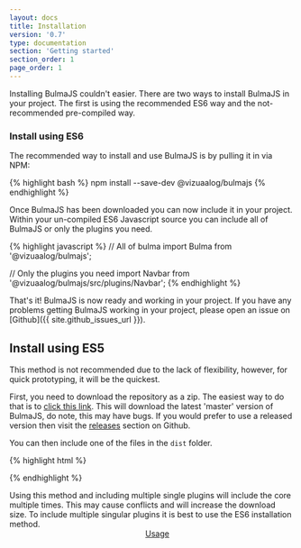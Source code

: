 ```yaml
---
layout: docs
title: Installation
version: '0.7'
type: documentation
section: 'Getting started'
section_order: 1
page_order: 1
---
```


Installing BulmaJS couldn't easier. There are two ways to install BulmaJS in your project. The first is using the recommended ES6 way and the not-recommended pre-compiled way.

### Install using ES6
The recommended way to install and use BulmaJS is by pulling it in via NPM:

{% highlight bash %}
npm install --save-dev @vizuaalog/bulmajs
{% endhighlight %}

Once BulmaJS has been downloaded you can now include it in your project. Within your un-compiled ES6 Javascript source you can include all of BulmaJS or only the plugins you need.

{% highlight javascript %}
// All of bulma
import Bulma from '@vizuaalog/bulmajs';

// Only the plugins you need
import Navbar from '@vizuaalog/bulmajs/src/plugins/Navbar';
{% endhighlight %}

That's it! BulmaJS is now ready and working in your project. If you have any problems getting BulmaJS working in your project, please open an issue on [Github]({{ site.github_issues_url }}).

## Install using ES5
This method is not recommended due to the lack of flexibility, however, for quick prototyping, it will be the quickest.

First, you need to download the repository as a zip. The easiest way to do that is to [click this link](https://github.com/VizuaaLOG/BulmaJS/archive/master.zip). This will download the latest 'master' version of BulmaJS, do note, this may have bugs. If you would prefer to use a released version then visit the [releases](https://github.com/VizuaaLOG/BulmaJS/releases) section on Github.

You can then include one of the files in the `dist` folder.

{% highlight html %}
<!-- All of BulmaJS -->
<script src="path/to/the/downloaded/folder/dist/bulma.js"></script>

<!-- Single plugins -->
<script src="path/to/the/downloaded/folder/dist/navbar.js"></script>
{% endhighlight %}

<div class="notification is-info">
    Using this method and including multiple single plugins will include the core multiple times. This may cause conflicts and will increase the download size. To include multiple singular plugins it is best to use the ES6 installation method.
</div>

<div>
    <div class="columns">
        <div class="column is-6"></div>
        <div class="column is-6">
            <a class="button is-block is-large is-primary is-outlined" href="3-usage">Usage <span class="fas fa-arrow-right"></span></a>
        </div>
    </div>
</div>